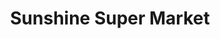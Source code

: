 ---
title: "Sunshine Super Market"
url: /charlottesville/sunshine-super-market/
shop: convenience
---